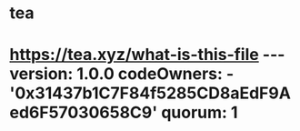 # tea
# https://tea.xyz/what-is-this-file --- version: 1.0.0 codeOwners:   - '0x31437b1C7F84f5285CD8aEdF9Aed6F57030658C9' quorum: 1
